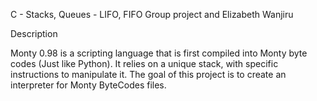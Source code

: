 C - Stacks, Queues - LIFO, FIFO
Group project  and Elizabeth Wanjiru

Description

Monty 0.98 is a scripting language that is first compiled into Monty byte codes (Just like Python). It relies on a unique stack, with specific instructions to manipulate it. The goal of this project is to create an interpreter for Monty ByteCodes files.

